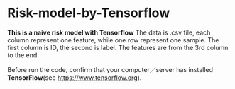 # Risk-model-by-Tensorflow
**This is a naive risk model with Tensorflow**
The data is .csv file, each column represent one feature, while one row represent one sample.
The first column is ID, the second is label. The features are from the 3rd column to the end.

Before run the code, confirm that your computer／server has installed **TensorFlow**(see <https://www.tensorflow.org>).
